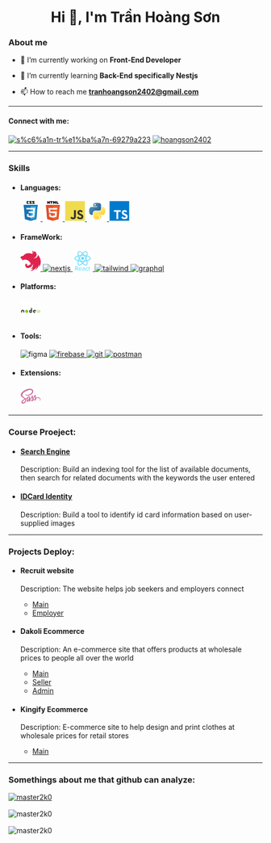 <h1 align="center">Hi 👋, I'm Trần Hoàng Sơn</h1>


<h3 align="left">About me</h3>

- 🔭 I’m currently working on **Front-End Developer**

- 🌱 I’m currently learning **Back-End specifically Nestjs**

- 📫 How to reach me **tranhoangson2402@gmail.com**

---
<h4 align="left">Connect with me:</h4>
<p align="left">
<a href="https://linkedin.com/in/s%c6%a1n-tr%e1%ba%a7n-69279a223" target="blank"><img align="center" src="https://raw.githubusercontent.com/rahuldkjain/github-profile-readme-generator/master/src/images/icons/Social/linked-in-alt.svg" alt="s%c6%a1n-tr%e1%ba%a7n-69279a223" height="30" width="40" /></a>
<a href="https://fb.com/hoangson2402" target="blank"><img align="center" src="https://raw.githubusercontent.com/rahuldkjain/github-profile-readme-generator/master/src/images/icons/Social/facebook.svg" alt="hoangson2402" height="30" width="40" /></a>
</p>

--- 
<h3 align="left">Skills </h3>
<ul> 
  <li>
    <h4 align="left">Languages:</h4>
    <p align="left"> 
      <a href="https://www.w3schools.com/css/" target="_blank" rel="noreferrer"> <img src="https://raw.githubusercontent.com/devicons/devicon/master/icons/css3/css3-original-wordmark.svg" alt="css3" width="40" height="40"/> </a> 
      <a href="https://www.w3.org/html/" target="_blank" rel="noreferrer"> <img src="https://raw.githubusercontent.com/devicons/devicon/master/icons/html5/html5-original-wordmark.svg" alt="html5" width="40" height="40"/> </a> 
      <a href="https://developer.mozilla.org/en-US/docs/Web/JavaScript" target="_blank" rel="noreferrer"> <img src="https://raw.githubusercontent.com/devicons/devicon/master/icons/javascript/javascript-original.svg" alt="javascript" width="40" height="40"/> </a> 
      <a href="https://www.python.org" target="_blank" rel="noreferrer"> <img src="https://raw.githubusercontent.com/devicons/devicon/master/icons/python/python-original.svg" alt="python" width="40" height="40"/> </a> 
      <a href="https://www.typescriptlang.org/" target="_blank" rel="noreferrer"> <img src="https://raw.githubusercontent.com/devicons/devicon/master/icons/typescript/typescript-original.svg" alt="typescript" width="40" height="40"/> </a>      </p>
  </li> 
  
  <li>
    <h4 align="left">FrameWork:</h4>
    <p align="left">
      <a href="https://nestjs.com/" target="_blank" rel="noreferrer"> <img src="https://raw.githubusercontent.com/devicons/devicon/master/icons/nestjs/nestjs-plain.svg" alt="nestjs" width="40" height="40"/> </a>
      <a href="https://nextjs.org/" target="_blank" rel="noreferrer"> <img src="https://cdn.worldvectorlogo.com/logos/nextjs-2.svg" alt="nextjs" width="40" height="40"/> </a> 
      <a href="https://reactjs.org/" target="_blank" rel="noreferrer"> <img src="https://raw.githubusercontent.com/devicons/devicon/master/icons/react/react-original-wordmark.svg" alt="react" width="40" height="40"/> </a> 
      <a href="https://tailwindcss.com/" target="_blank" rel="noreferrer"> <img src="https://www.vectorlogo.zone/logos/tailwindcss/tailwindcss-icon.svg" alt="tailwind" width="40" height="40"/> </a>
      <a href="https://graphql.org" target="_blank" rel="noreferrer"> <img src="https://www.vectorlogo.zone/logos/graphql/graphql-icon.svg" alt="graphql" width="40" height="40"/> </a>
    </p>
  </li>
  
  <li>
    <h4 align="left">Platforms:</h4>
    <p align="left">
      <a href="https://nodejs.org" target="_blank" rel="noreferrer"> <img src="https://raw.githubusercontent.com/devicons/devicon/master/icons/nodejs/nodejs-original-wordmark.svg" alt="nodejs" width="40" height="40"/> </a>
    </p>
  </li>
  
  <li>
    <h4 align="left">Tools:</h4>
    <p align="left> 
      <a href="https://www.figma.com/" target="_blank" rel="noreferrer"> <img src="https://www.vectorlogo.zone/logos/figma/figma-icon.svg" alt="figma" width="40" height="40"/> </a> 
      <a href="https://firebase.google.com/" target="_blank" rel="noreferrer"> <img src="https://www.vectorlogo.zone/logos/firebase/firebase-icon.svg" alt="firebase" width="40" height="40"/> </a> 
      <a href="https://git-scm.com/" target="_blank" rel="noreferrer"> <img src="https://www.vectorlogo.zone/logos/git-scm/git-scm-icon.svg" alt="git" width="40" height="40"/> </a> 
      <a href="https://postman.com" target="_blank" rel="noreferrer"> <img src="https://www.vectorlogo.zone/logos/getpostman/getpostman-icon.svg" alt="postman" width="40" height="40"/> </a> 
    </p>
  </li>
  
  <li>
    <h4 align="left">Extensions:</h4>
    <p align="left">
      <a href="https://sass-lang.com" target="_blank" rel="noreferrer"> <img src="https://raw.githubusercontent.com/devicons/devicon/master/icons/sass/sass-original.svg" alt="sass" width="40" height="40"/> </a> 
    </p>
  </li>
</ul>

---
<h3 align="left">Course Proeject:</h3>
<ul>
  <li>
     <h4> <a href="https://github.com/Master2k0/search_engine">Search Engine</a></h4>
     <p>Description: Build an indexing tool for the list of available documents, then search for related documents with the keywords the user entered </p> 
  </li>
  <li>
     <h4> <a href="https://github.com/PhamTruongUit/IDCard_OCR">IDCard Identity</a></h4>
     <p>Description: Build a tool to identify id card information based on user-supplied images</p> 
  </li> 
</ul>

---
<h3 align="left">Projects Deploy:</h3>
<ul> 
  <li> 
      <h4 style="">Recruit website</h4>
      <p>Description: The website helps job seekers and employers connect</p> 
    <ul>
      <li><a href="https://www.tuyendungvn.com/">Main</a></li>
      <li><a href="https://employer.tuyendungvn.com/">Employer</a></li>
    </ul>
  </li> 
                                                     
  <li> 
      <h4 style="">Dakoli Ecommerce</h4>
      <p>Description: An e-commerce site that offers products at wholesale prices to people all over the world</p> 
    <ul>
      <li><a href="https://www.dakoli.com/">Main</a></li>
      <li><a href="https://sellercentral.dakoli.com/">Seller</a></li>
      <li><a href="https://admin-dakoli-private.dakoli.com/auth/login">Admin</a></li>                                           
    </ul>
  </li> 
                                                     
  <li> 
      <h4 style="">Kingify Ecommerce</h4>
      <p>Description: E-commerce site to help design and print clothes at wholesale prices for retail stores</p> 
    <ul>
      <li><a href="https://www.kingify.com/">Main</a></li>                                        
    </ul>
  </li>                       
</ul>

---
<h3>Somethings about me that github can analyze: </h3>
<p align="left"> <a href="https://github.com/ryo-ma/github-profile-trophy"><img src="https://github-profile-trophy.vercel.app/?username=master2k0" alt="master2k0" /></a> </p>

<p><img align="center" src="https://github-readme-stats.vercel.app/api/top-langs?username=master2k0&show_icons=true&locale=en&layout=compact" alt="master2k0" /></p>

<p><img align="center" src="https://github-readme-streak-stats.herokuapp.com/?user=master2k0&" alt="master2k0" /></p>
